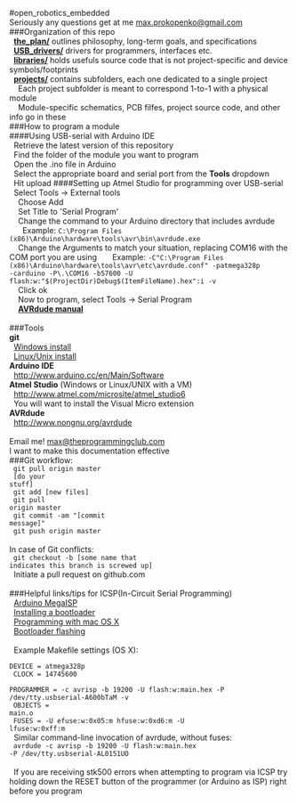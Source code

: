 #open_robotics_embedded<br>
Seriously any questions get at me max.prokopenko@gmail.com<br>
###Organization of this repo<br>
&nbsp;&nbsp;<a href="../../tree/master/the_plan/">**the_plan/**</a> outlines philosophy, long-term goals, and specifications<br>
&nbsp;&nbsp;<a href="../../tree/master/USB_drivers/">**USB_drivers/**</a> drivers for programmers, interfaces etc.<br>
&nbsp;&nbsp;<a href="../../tree/master/libraries/">**libraries/**</a> holds usefuls source code that is not project-specific and device symbols/footprints<br>
&nbsp;&nbsp;<a href="../../tree/master/projects/">**projects/**</a> contains subfolders, each one dedicated to a single project<br>
&nbsp;&nbsp;&nbsp;&nbsp;Each project subfolder is meant to correspond 1-to-1 with a physical module<br>
&nbsp;&nbsp;&nbsp;&nbsp;Module-specific schematics, PCB filfes, project source code, and other info go in these<br>
###How to program a module<br>
####Using USB-serial with Arduino IDE<br>
&nbsp;&nbsp;Retrieve the latest version of this repository<br>
&nbsp;&nbsp;Find the folder of the module you want to program<br>
&nbsp;&nbsp;Open the .ino file in Arduino<br>
&nbsp;&nbsp;Select the appropriate board and serial port from the **Tools** dropdown<br>
&nbsp;&nbsp;Hit upload
####Setting up Atmel Studio for programming over USB-serial<br>
&nbsp;&nbsp;Select Tools -> External tools<br>
&nbsp;&nbsp;&nbsp;&nbsp;Choose Add<br>
&nbsp;&nbsp;&nbsp;&nbsp;Set Title to 'Serial Program'<br>
&nbsp;&nbsp;&nbsp;&nbsp;Change the command to your Arduino directory that includes avrdude<br>
&nbsp;&nbsp;&nbsp;&nbsp;&nbsp;&nbsp;Example: <code>C:\Program Files (x86)\Arduino\hardware\tools\avr\bin\avrdude.exe</code><br>
&nbsp;&nbsp;&nbsp;&nbsp;Change the Arguments to match your situation, replacing COM16 with the COM port you are using
&nbsp;&nbsp;&nbsp;&nbsp;&nbsp;&nbsp;Example: <code>-C"C:\Program Files (x86)\Arduino\hardware\tools\avr\etc\avrdude.conf" -patmega328p -carduino -P\\.\COM16 -b57600 -U flash:w:"$(ProjectDir)Debug\$(ItemFileName).hex":i -v</code><br>
&nbsp;&nbsp;&nbsp;&nbsp;Click ok<br>
&nbsp;&nbsp;&nbsp;&nbsp;Now to program, select Tools -> Serial Program<br>
&nbsp;&nbsp;&nbsp;&nbsp;<a href="http://www.nongnu.org/avrdude/user-manual/avrdude_4.html">**AVRdude manual**</a><br>
<br>
###Tools<br>
**git**<br>
&nbsp;&nbsp;<a href="https://windows.github.com/">Windows install</a><br>
&nbsp;&nbsp;<a href="http://git-scm.com/download/linux">Linux/Unix install</a><br>
**Arduino IDE**<br>
&nbsp;&nbsp;http://www.arduino.cc/en/Main/Software<br>
**Atmel Studio** (Windows or Linux/UNIX with a VM)<br>
&nbsp;&nbsp;http://www.atmel.com/microsite/atmel_studio6<br>
&nbsp;&nbsp;You will want to install the Visual Micro extension<br>
**AVRdude**<br>
&nbsp;&nbsp;http://www.nongnu.org/avrdude<br>
<br>
Email me! max@theprogrammingclub.com<br>
I want to make this documentation effective<br>
###Git workflow: <br>
<code>  git pull origin master</code><br>
<code>  [do your stuff]</code><br>
<code>  git add [new files]</code><br>
<code>  git pull origin master</code><br>
<code>  git commit -am "[commit message]"</code><br>
<code>  git push origin master</code><br>
<br>
In case of Git conflicts: <br>
<code>  git checkout -b [some name that indicates this branch is screwed up]</code><br>
&nbsp;&nbsp;Initiate a pull request on github.com<br>
<br>
###Helpful links/tips for ICSP(In-Circuit Serial Programming)<br>
&nbsp;&nbsp;<a href="http://playground.arduino.cc/Code/MegaISP">Arduino MegaISP</a><br>
&nbsp;&nbsp;<a href="https://learn.sparkfun.com/tutorials/installing-an-arduino-bootloader">Installing a bootloader</a><br>
&nbsp;&nbsp;<a href="https://www.obdev.at/products/crosspack/index.html">Programming with mac OS X</a><br>
&nbsp;&nbsp;<a href="http://blog.allthingsgeek.com/article/index/index/id/27#.Vfd-CBFVhBe">Bootloader flashing</a><br>
<br>
&nbsp;&nbsp;Example Makefile settings (OS X):<br>
<code>    DEVICE     = atmega328p</code><br>
<code>    CLOCK      = 14745600</code><br>
<code>    PROGRAMMER = -c avrisp -b 19200 -U flash:w:main.hex -P /dev/tty.usbserial-A600bTaM -v</code><br> 
<code>    OBJECTS    = main.o</code><br>
<code>    FUSES      = -U efuse:w:0x05:m hfuse:w:0xd6:m -U lfuse:w:0xff:m</code><br>
&nbsp;&nbsp;Similar command-line invocation of avrdude, without fuses:<br>
<code>    avrdude -c avrisp -b 19200 -U flash:w:main.hex -P /dev/tty.usbserial-AL0151UO</code><br>
<br>
&nbsp;&nbsp;If you are receiving stk500 errors when attempting to program via ICSP try holding down the RESET button of the programmer (or Arduino as ISP) right before you program<br>
<br>

 
